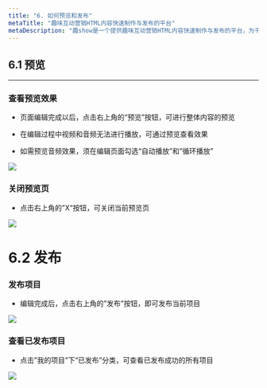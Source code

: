 ```yaml
---
title: "6. 如何预览和发布"
metaTitle: "趣味互动营销HTML内容快速制作与发布的平台"
metaDescription: "趣show是一个提供趣味互动营销HTML内容快速制作与发布的平台，为千万的品牌主，中小商家和自媒体提供全新的互动营销视频制作技术支持与营销生态整合。"
---
```


## 6.1 预览

***

### 查看预览效果

- 页面编辑完成以后，点击右上角的“预览”按钮，可进行整体内容的预览

- 在编辑过程中视频和音频无法进行播放，可通过预览查看效果

- 如需预览音频效果，须在编辑页面勾选“自动播放”和”循环播放”

![](https://tcs-ga.teambition.net/storage/111o4f117ee831aeb0c2c38f4b4fc979bcad?Signature=eyJhbGciOiJIUzI1NiIsInR5cCI6IkpXVCJ9.eyJBcHBJRCI6IjU5Mzc3MGZmODM5NjMyMDAyZTAzNThmMSIsIl9hcHBJZCI6IjU5Mzc3MGZmODM5NjMyMDAyZTAzNThmMSIsIl9vcmdhbml6YXRpb25JZCI6IiIsImV4cCI6MTU3ODk3MjQxNywiaWF0IjoxNTc4MzY3NjE3LCJyZXNvdXJjZSI6Ii9zdG9yYWdlLzExMW80ZjExN2VlODMxYWViMGMyYzM4ZjRiNGZjOTc5YmNhZCJ9.hfXKU2TD7_Qz7vClpZrtBzHr8cerltJv8pM-frNZQAk&download=image.png "")

### 关闭预览页

- 点击右上角的”X“按钮，可关闭当前预览页

![](https://tcs-ga.teambition.net/storage/111o62817d4c493ddd30c2ed644011353637?Signature=eyJhbGciOiJIUzI1NiIsInR5cCI6IkpXVCJ9.eyJBcHBJRCI6IjU5Mzc3MGZmODM5NjMyMDAyZTAzNThmMSIsIl9hcHBJZCI6IjU5Mzc3MGZmODM5NjMyMDAyZTAzNThmMSIsIl9vcmdhbml6YXRpb25JZCI6IiIsImV4cCI6MTU3ODk3MjQxNywiaWF0IjoxNTc4MzY3NjE3LCJyZXNvdXJjZSI6Ii9zdG9yYWdlLzExMW82MjgxN2Q0YzQ5M2RkZDMwYzJlZDY0NDAxMTM1MzYzNyJ9.lEMYUgZGEKOYxGHfC9sGK3b4jB1rpU_g9Rw2SSNfSxw&download=image.png "")

# 6.2 发布

### 发布项目

- 编辑完成后，点击右上角的”发布”按钮，即可发布当前项目

![](https://tcs-ga.teambition.net/storage/111o94d46e0603e3db9d47caf6446d0910dd?Signature=eyJhbGciOiJIUzI1NiIsInR5cCI6IkpXVCJ9.eyJBcHBJRCI6IjU5Mzc3MGZmODM5NjMyMDAyZTAzNThmMSIsIl9hcHBJZCI6IjU5Mzc3MGZmODM5NjMyMDAyZTAzNThmMSIsIl9vcmdhbml6YXRpb25JZCI6IiIsImV4cCI6MTU3ODk3MjQxNywiaWF0IjoxNTc4MzY3NjE3LCJyZXNvdXJjZSI6Ii9zdG9yYWdlLzExMW85NGQ0NmUwNjAzZTNkYjlkNDdjYWY2NDQ2ZDA5MTBkZCJ9.vs47x1epAFOBHP60tIBGoV8Qc2fLwt824Vx3gkmJteg&download=image.png "")

### 查看已发布项目

- 点击”我的项目”下“已发布”分类，可查看已发布成功的所有项目

![](https://tcs-ga.teambition.net/storage/111ob4bbf2913cc3458f033acb3c07af2816?Signature=eyJhbGciOiJIUzI1NiIsInR5cCI6IkpXVCJ9.eyJBcHBJRCI6IjU5Mzc3MGZmODM5NjMyMDAyZTAzNThmMSIsIl9hcHBJZCI6IjU5Mzc3MGZmODM5NjMyMDAyZTAzNThmMSIsIl9vcmdhbml6YXRpb25JZCI6IiIsImV4cCI6MTU3ODk3MjQxNywiaWF0IjoxNTc4MzY3NjE3LCJyZXNvdXJjZSI6Ii9zdG9yYWdlLzExMW9iNGJiZjI5MTNjYzM0NThmMDMzYWNiM2MwN2FmMjgxNiJ9.sgPStCgH5uZhu-AWFvTfnNqVe5lyR5go3QSd4zqamFU&download=image.png "")



